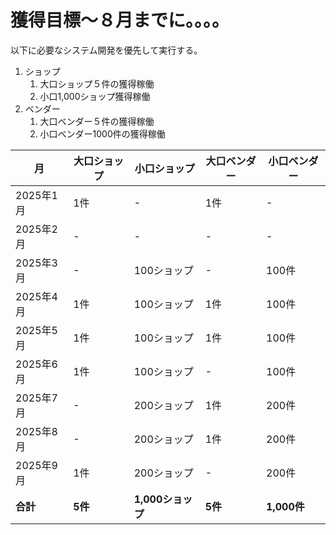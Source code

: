 # 獲得目標～８月までに。。。。
以下に必要なシステム開発を優先して実行する。
1. ショップ
    1. 大口ショップ５件の獲得稼働
    1. 小口1,000ショップ獲得稼働
1. ベンダー
    1. 大口ベンダー５件の獲得稼働
    1. 小口ベンダー1000件の獲得稼働

| 月        | 大口ショップ | 小口ショップ       | 大口ベンダー | 小口ベンダー      |
|-----------|--------------|--------------------|--------------|-------------------|
| 2025年1月 |  1件             | -                  | 1件            | -                 |
| 2025年2月 | -            | -                  | -            | -                 |
| 2025年3月 |-         | 100ショップ        | -          | 100件             |
| 2025年4月 | 1件          | 100ショップ        | 1件          | 100件             |
| 2025年5月 | 1件          | 100ショップ        | 1件          | 100件             |
| 2025年6月 | 1件          | 100ショップ        | -            | 100件             |
| 2025年7月 | -            | 200ショップ        | 1件          | 200件             |
| 2025年8月 | -            | 200ショップ        | 1件          | 200件             |
| 2025年9月 | 1件          | 200ショップ        | -            | 200件             |
| **合計**  | **5件**      | **1,000ショップ**  | **5件**      | **1,000件**       |
